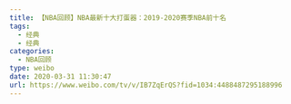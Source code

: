 ```yaml
---
title: 【NBA回顾】NBA最新十大打蛋器：2019-2020赛季NBA前十名
tags:
  - 经典
  - 经典
categories:
  - NBA回顾
type: weibo
date: 2020-03-31 11:30:47
url: https://www.weibo.com/tv/v/IB7ZqErQS?fid=1034:4488487295188996
---
```


<!-- more -->